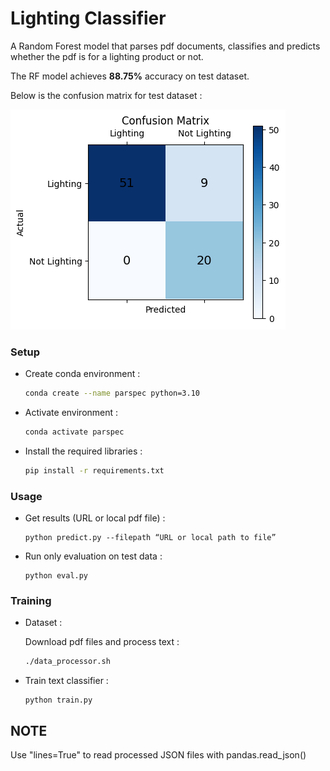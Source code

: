 # Lighting Classifier

A Random Forest model that parses pdf documents, classifies and predicts whether the pdf is for a lighting product or not.

The RF model achieves **88.75%** accuracy on test dataset.

Below is the confusion matrix for test dataset :

![CM](test_confusion_matrix.png)

### Setup
- Create conda environment :

    ```bash
    conda create --name parspec python=3.10
    ```

- Activate environment :

    ```bash
    conda activate parspec
    ```

- Install the required libraries :

    ```bash
    pip install -r requirements.txt
    ```

### Usage
- Get results (URL or local pdf file) :

     ```
     python predict.py --filepath “URL or local path to file” 
     
     ```

- Run only evaluation on test data : 

    ```
    python eval.py
    ```

### Training

-  Dataset :

    Download pdf files and process text :

    ```bash
    ./data_processor.sh
    ```

- Train text classifier :

    ```
    python train.py 
    ```



## NOTE

Use "lines=True" to read processed JSON files with pandas.read_json()

